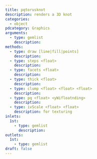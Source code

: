 ```yaml
---
title: pqtorusknot
description: renders a 3D knot
categories:
  - object
pdcategory: Graphics
arguments:
  - type: gemlist
    description:
methods:
  - type: draw [line|fill|points]
    description:
  - type: steps <float>
    description:
  - type: facets <float>
    description:
  - type: thick <float>
    description:
  - type: clump <float> <float> <float>
    description:
  - type: pq <float> <yWifloatnding>
    description:
  - type: ivScale <float> <float>
    description: for texturing
inlets:
  1st:
    - type: gemlist
      description:
outlets:
  1st:
    - type: gemlist
draft: false
---
```

